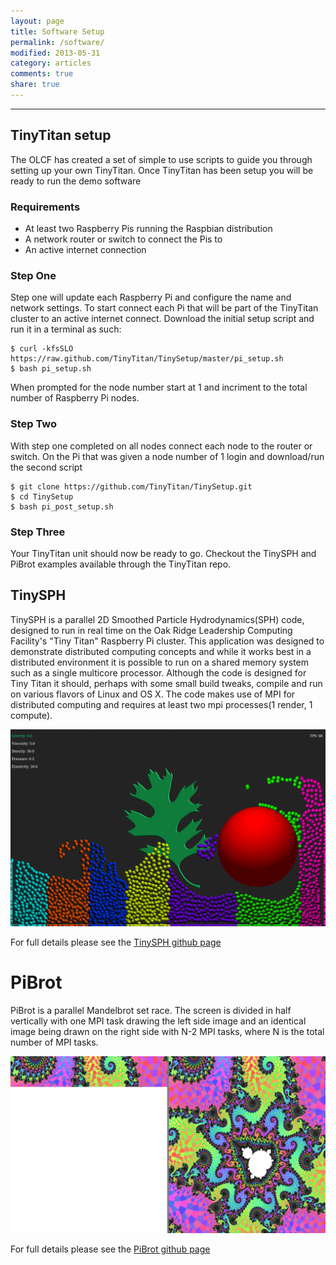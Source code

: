 ```yaml
---
layout: page
title: Software Setup
permalink: /software/
modified: 2013-05-31
category: articles
comments: true
share: true
---
```


<hr />

## TinyTitan setup

The OLCF has created a set of simple to use scripts to guide you through setting up your own TinyTitan. Once TinyTitan has been setup you will be ready to run the demo software

### Requirements

- At least two Raspberry Pis running the Raspbian distribution
- A network router or switch to connect the Pis to
- An active internet connection

### Step One
Step one will update each Raspberry Pi and configure the name and network settings. To start connect each Pi that will be part of the TinyTitan cluster to an active internet connect. Download the initial setup script and run it in a terminal as such:

```
$ curl -kfsSLO https://raw.github.com/TinyTitan/TinySetup/master/pi_setup.sh
$ bash pi_setup.sh
```

When prompted for the node number start at 1 and incriment to the total number of Raspberry Pi nodes.

### Step Two
With step one completed on all nodes connect each node to the router or switch. On the Pi that was given a node number of 1 login and download/run the second script

```
$ git clone https://github.com/TinyTitan/TinySetup.git
$ cd TinySetup
$ bash pi_post_setup.sh
```

### Step Three
Your TinyTitan unit should now be ready to go. Checkout the TinySPH and PiBrot examples available through the TinyTitan repo.

## TinySPH
TinySPH is a parallel 2D Smoothed Particle Hydrodynamics(SPH) code, designed to run in real time on the Oak Ridge Leadership Computing Facility's "Tiny Titan" Raspberry Pi cluster. This application was designed to demonstrate distributed computing concepts and while it works best in a distributed environment it is possible to run on a shared memory system such as a single multicore processor. Although the code is designed for Tiny Titan it should, perhaps with some small build tweaks, compile and run on various flavors of Linux and OS X. The code makes use of MPI for distributed computing and requires at least two mpi processes(1 render, 1 compute).

![alt text](https://raw.githubusercontent.com/AdamSimpson/SPH/master/images/SPH_Screenshot.png "SPH Screenshot")

For full details please see the [TinySPH github page](https://github.com/TinyTitan/SPH)

# PiBrot
PiBrot is a parallel Mandelbrot set race. The screen is divided in half vertically with one MPI task drawing the left side image and an identical image being drawn on the right side with N-2 MPI tasks, where N is the total number of MPI tasks.

![alt text](https://raw.githubusercontent.com/AdamSimpson/PiBrot/master/images/final_screenshot.png "Final Screenshot")

For full details please see the [PiBrot github page](https://github.com/TinyTitan/PiBrot)
